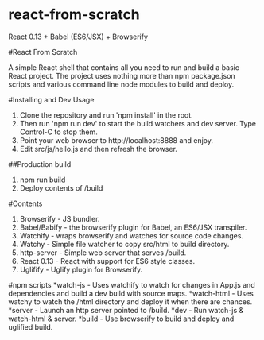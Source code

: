 # react-from-scratch
React 0.13 + Babel (ES6/JSX) + Browserify

#React From Scratch

A simple React shell that contains all you need to run and build a basic React project.  The project uses nothing more than npm package.json scripts and various command line node modules to build and deploy.

#Installing and Dev Usage
1. Clone the repository and run 'npm install' in the root.
2. Then run 'npm run dev' to start the build watchers and dev server.  Type Control-C to stop them.
3. Point your web browser to http://localhost:8888 and enjoy.
4. Edit src/js/hello.js and then refresh the browser.

##Production build
1. npm run build
2. Deploy contents of /build

#Contents
1. Browserify - JS bundler. 
2. Babel/Babify - the browserify plugin for Babel, an ES6/JSX transpiler.
3. Watchify - wraps browserify and watches for source code changes.
4. Watchy - Simple file watcher to copy src/html to build directory.
5. http-server - Simple web server that serves /build.
6. React 0.13 - React with support for ES6 style classes.
7. Uglifify - Uglify plugin for Browserify.

#npm scripts
*watch-js - Uses watchify to watch for changes in App.js and dependencies and build a dev build with source maps.
*watch-html - Uses watchy to watch the /html directory and deploy it when there are chances.
*server - Launch an http server pointed to /build.
*dev - Run watch-js & watch-html & server.
*build - Use browserify to build and deploy and uglified build.
